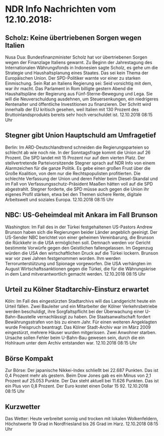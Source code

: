 # NDR Info Nachrichten vom 12.10.2018:


## Scholz: Keine übertriebenen Sorgen wegen Italien
Nusa Dua:	Bundesfinanzminister Scholz hat vor übertriebenen Sorgen wegen der Finanzlage Italiens gewarnt. Zu Beginn der Jahrestagung des Internationalen Währungsfonds in Indonesien sagte Scholz, es gehe um die Strategie und Haushaltsplanung eines Staates. Das sei kein Thema der Europäischen Union. Der SPD-Politiker warnte vor einer zu starken Einmischung. Sein Rat an Italiens Regierung sei: Seid vorsichtig mit dem, war ihr macht. Das Parlament in Rom billigte gestern Abend die Haushaltspläne der Regierung aus Fünf-Sterne-Bewegung und Lega. Sie will die Neuverschuldung ausdehnen, um Steuersenkungen, ein niedrigeres Rentenalter und öffentliche Investitionen zu finanzieren. Der Schritt wird innerhalb der EU kritisch gesehen, weil Italien mit 130 Prozent des Bruttoinlandsprodukts bereits sehr hoch verschuldet ist. 12.10.2018 08:15 Uhr 

## Stegner gibt Union Hauptschuld am Umfragetief
Berlin: Im ARD-Deutschlandtrend schneiden die Regierungsparteien so schlecht ab wie noch nie. In der Sonntagsfrage kommt die Union auf 26 Prozent. Die SPD landet mit 15 Prozent nur auf dem vierten Platz. Der stellvertretende Parteivorsitzende Stegner sprach auf NDR Info von einem Alarmzeichen für die ganze Politik. Es gebe einen großen Frust über die Große Koalition, von dem nur die Rechtspopulisten profitierten. Die schlechte Verfassung der Union und deren Fehler beim Diesel-Skandal und im Fall von Verfassungsschutz-Präsident Maaßen hätten voll auf die SPD abgestrahlt. Stegner forderte, die SPD müsse auch gegen die Union ihr eigenes Profil stärken, etwa bei den Themen sichere Rente, digitale Arbeitswelt und soziales Europa. 12.10.2018 08:15 Uhr 

## NBC: US-Geheimdeal mit Ankara im Fall Brunson
Washington: Im Fall des in der Türkei festgehaltenen US-Pastors Andrew Brunson haben sich die Regierungen beider Länder angeblich geeinigt. Der US-Sender NBC berichtet von einer geheimen Vereinbarung, die Brunson die Rückkehr in die USA ermöglichen soll. Demnach werden vor Gericht bestimmte Vorwürfe gegen den Geistlichen fallengelassen. Im Gegenzug würden die USA den wirtschaftlichen Druck auf die Türkei lockern. Brunson war vor zwei Jahren festgenommen worden. Ihm werden Terrorunterstützung und Spionage vorgeworfen. Die USA verhängten im August Wirtschaftssanktionen gegen die Türkei, die für die Währungskrise in dem Land mitverantwortlich gemacht werden. 12.10.2018 08:15 Uhr 

## Urteil zu Kölner Stadtarchiv-Einsturz erwartet
Köln: Im Fall des eingestürzten Stadtarchivs will das Landgericht heute ein Urteil fällen. Zwei Bauleiter und ein Mitarbeiter der Kölner Verkehrsbetriebe werden beschuldigt, ihre Sorgfaltspflicht bei der Überwachung einer U-Bahn-Baustelle vernachlässigt zu haben. Die Staatsanwaltschaft fordert Bewährungsstrafen von bis zu einem Jahr. Für einen weiteren Angeklagten wurde Freispruch beantragt. Das Kölner Stadt-Archiv war im März 2009 eingestürzt, mehrere Häuser wurden mitgerissen. Zwei Anwohner starben. Ursache sollen Fehler beim U-Bahn-Bau gewesen sein, durch die ein Hohlraum unter dem Archiv entstanden war. 12.10.2018 08:15 Uhr 

## Börse Kompakt
Zur Börse: Der japanische Nikkei-Index schließt bei 22.687 Punkten. Das ist  0,4 Prozent mehr als gestern. Beim Dow Jones gab es ein Minus von 2,1 Prozent auf 25.053 Punkte. Der Dax steht aktuell bei 11.626 Punkten. Das ist ein Plus von 0,8 Prozent. Der Euro kostet einen Dollar 15 92. 12.10.2018 08:15 Uhr 

## Kurzwetter
Das Wetter: Heute verbreitet sonnig und trocken mit lokalen Wolkenfeldern, Höchstwerte 19 Grad in Nordfriesland bis 26 Grad im Harz. 12.10.2018 08:15 Uhr 
